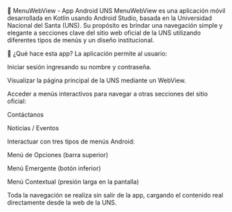 📱 MenuWebView - App Android UNS
MenuWebView es una aplicación móvil desarrollada en Kotlin usando Android Studio, basada en la Universidad Nacional del Santa (UNS). Su propósito es brindar una navegación simple y elegante a secciones clave del sitio web oficial de la UNS utilizando diferentes tipos de menús y un diseño institucional.

📝 ¿Qué hace esta app?
La aplicación permite al usuario:

Iniciar sesión ingresando su nombre y contraseña.

Visualizar la página principal de la UNS mediante un WebView.

Acceder a menús interactivos para navegar a otras secciones del sitio oficial:

Contáctanos

Noticias / Eventos

Interactuar con tres tipos de menús Android:

Menú de Opciones (barra superior)

Menú Emergente (botón inferior)

Menú Contextual (presión larga en la pantalla)

Toda la navegación se realiza sin salir de la app, cargando el contenido real directamente desde la web de la UNS.
